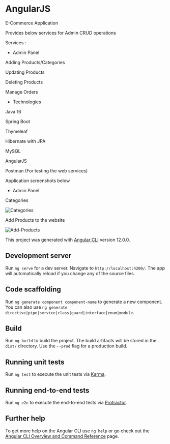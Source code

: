 # AngularJS

E-Commerce Application

Provides below services for Admin CRUD operations 

Services :


- Admin Panel

Adding Products/Categories

Updating Products

Deleting Products

Manage Orders


- Technologies

Java 16

Spring Boot

Thymeleaf

Hibernate with JPA

MySQL 

AngularJS

Postman (For testing the web services)

Application screenshots below 

- Admin Panel

Categories

![Categories](https://user-images.githubusercontent.com/74839767/129041520-aa387245-60e4-4e2c-8acf-7bc97da332a2.PNG)

Add Products to the website

![Add-Products](https://user-images.githubusercontent.com/74839767/129041582-16df20c3-df03-487e-909b-c862f35dc6fa.PNG)

This project was generated with [Angular CLI](https://github.com/angular/angular-cli) version 12.0.0.

## Development server

Run `ng serve` for a dev server. Navigate to `http://localhost:4200/`. The app will automatically reload if you change any of the source files.

## Code scaffolding

Run `ng generate component component-name` to generate a new component. You can also use `ng generate directive|pipe|service|class|guard|interface|enum|module`.

## Build

Run `ng build` to build the project. The build artifacts will be stored in the `dist/` directory. Use the `--prod` flag for a production build.

## Running unit tests

Run `ng test` to execute the unit tests via [Karma](https://karma-runner.github.io).

## Running end-to-end tests

Run `ng e2e` to execute the end-to-end tests via [Protractor](http://www.protractortest.org/).

## Further help

To get more help on the Angular CLI use `ng help` or go check out the [Angular CLI Overview and Command Reference](https://angular.io/cli) page.
